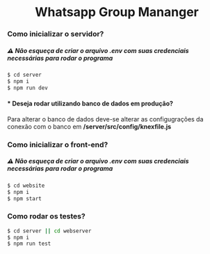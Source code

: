 <h1 align="center">Whatsapp Group Mananger</h1>

<p align="center">
  <h3> Como inicializar o servidor?</h3>

  <h5>⚠️
    Não esqueça de criar o arquivo .env com suas credenciais necessárias para rodar o programa
  </h5>

```bash
$ cd server
$ npm i
$ npm run dev
```

</p>

<p align="center">
  <h4>* Deseja rodar utilizando banco de dados em produção?</h4>

  <p>
    Para alterar o banco de dados deve-se alterar as configugrações da conexão com o banco em <strong>/server/src/config/knexfile.js</strong>
  </p>
</p>

<p align="center">
  <h3>Como inicializar o front-end?</h3>

  <h5>⚠️
    Não esqueça de criar o arquivo .env com suas credenciais necessárias para rodar o programa
  </h5>

```bash
$ cd website
$ npm i
$ npm start
```

  <h3> Como rodar os testes?</h3>

```bash
$ cd server || cd webserver
$ npm i
$ npm run test
```

</p>
